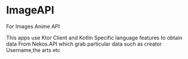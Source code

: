 # ImageAPI
For Images Anime API

This apps use Ktor Client and Kotlin Specific language features to obtain data From Nekos.API which grab particular data such as creator Username,the arts etc
